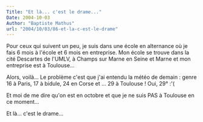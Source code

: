 ```yaml
---
Title: "Et là... c'est le drame..."
Date: 2004-10-03
Author: "Baptiste Mathus"
url: "2004/10/03/86-et-la-c-est-le-drame"
---
```




Pour ceux qui suivent un peu, je suis dans une école en alternance où je
fais 6 mois à l'école et 6 mois en entreprise. Mon école se trouve dans
la cité Descartes de l'UMLV, à Champs sur Marne en Seine et Marne et mon
entreprise est à Toulouse...

Alors, voilà... Le problème c'est que j'ai entendu la météo de demain :
genre 16 à Paris, 17 à bidule, 24 en Corse et ... 29 à Toulouse ! Oui,
29° :'(

Et moi de me dire qu'on est en octobre et que je ne suis PAS à Toulouse
en ce moment...

Et là... c'est le drame...


